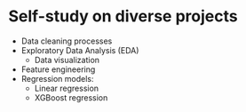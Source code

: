 # Self-study on diverse projects

- Data cleaning processes
- Exploratory Data Analysis (EDA)
   - Data visualization
- Feature engineering
- Regression models:
  - Linear regression
  - XGBoost regression
          

